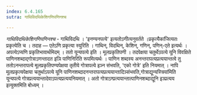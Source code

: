 ```yaml
---
index: 6.4.165
sutra: गाथिविदथिकेशिगणिपणिनश्च

---
```

_गाथिविदथिकेशिगणिपणिनश्च_ - गाथिविदथि । 'इनण्यनपत्ये' इत्यतोऽणीत्यनुवर्तते ।प्रकृत्यैका॑जित्यतः प्रकृत्येति च । तदाह — एतेऽणि प्रकृत्या स्युरिति । गाथिन्, विदथिन्, केशिन्, गणिन्, पणिन्-एते इत्यर्थः । अपत्येऽप्यणि प्रकृतिभावार्थमिदम् । ततो यून्यपत्ये इति । मूलप्रकृतिपणी । तदपेक्षया चतुर्थेऽपत्ये यूनि विवक्षिते पाणिनशब्दाद्गोत्राऽणन्तादत इञि पाणिनिरिति रूपमित्यर्थः । पाणिन शब्दस्य अनन्तरापत्यप्रत्ययान्तत्वे तु ततोऽनन्तरापत्ये मूलप्रकृतिपण्यपेक्षया तृतीये गोत्रापत्ये इञ्न संभवति, 'एको गोत्रे' इति नियमात् । नापि मूलप्रकृत्यपेक्षया चतुर्थाऽपत्ये यूनि पाणिनशब्दादनन्तरापत्यप्रत्ययान्तादिञ्संभवति,गोत्राद्यून्यस्त्रिया॑मिति यून्यपत्ये गोत्रप्रत्ययान्तादेवाऽपत्यप्रत्ययनियमात् । अतो गोत्राऽण्प्रत्ययान्तात्पाणिनशब्दाद्यूनि इञ्प्रत्यय इत्युक्तमिति बोध्यम् ।